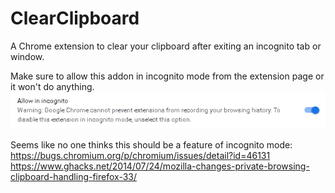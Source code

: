 # ClearClipboard

A Chrome extension to clear your clipboard after exiting an incognito tab or window.  

Make sure to allow this addon in incognito mode from the extension page or it won't do anything.
![Allow in Incognito](/incognito.PNG)

Seems like no one thinks this should be a feature of incognito mode:
https://bugs.chromium.org/p/chromium/issues/detail?id=46131
https://www.ghacks.net/2014/07/24/mozilla-changes-private-browsing-clipboard-handling-firefox-33/

